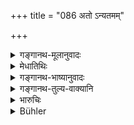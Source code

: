 +++
title = "086 अतो ऽन्यतमम्"

+++

<details><summary>गङ्गानथ-मूलानुवादः</summary>

A Brāhmaṇa who, with concentrated mind, follows any one of these methods, removes, on account of his being self-possessed, the sin committed by killing a Brāhmaṇa.—(86)
</details>

<details><summary>मेधातिथिः</summary>

सर्वेषां ब्रह्महत्याप्रायश्चित्तानाम् उपसंहारार्थः श्लोको ऽयम् । **विप्र**ग्रहणं चात्र सर्ववर्णप्रदर्शनार्थम् । **व्यपोहत्य्** अपहरति । **आत्मवत्तया** आत्मज्ञानतया । शास्त्रार्थकृताभिनिवेश आत्मवान् इत्य् उच्यते । तस्यायम् अध्यवसायो न शास्त्रार्थम् अन्यथा वर्तते ॥ ११.८६ ॥
</details>

<details><summary>गङ्गानथ-भाष्यानुवादः</summary>

This verse serves the purpose of recapitulating all the expiatory rites laid down in connection with ‘*Brāhmaṇa-* Killing.’

The term ‘*Brāhmaṇa*’ stands here for *all castes*.

‘*Removes*’—destroys.

‘*On account of his being self-possessed*’—*i.e*., by reason of his being cognisant of the true nature of the Self. In

fact a man is called ‘*self-possessed*’ when he has full faith in what is prescribed in the scriptures; this man’s firm conviction is that what laid down in the scriptures can never be wrong.—(86)
</details>

<details><summary>गङ्गानथ-तुल्य-वाक्यानि</summary>

**(verses 11.72-86)**

See Comparative notes for [Verse
11.72].
</details>

<details><summary>भारुचिः</summary>

सर्वेषां ब्रह्महत्याप्रायश्चित्तानाम् उपसंहारश्लोको ऽयम् । **विप्र**ग्रहणं चात्र सर्ववर्णप्रदर्शनार्थम् । तथा च सति सामर्थ्याद् अधिकारो यथासंभवं ब्राह्मणादीनां प्रायश्चित्तेष्व् अविक्षितव्यः ॥ ११.८५ ॥
</details>

<details><summary>Bühler</summary>

087	A Brahmana who, with a concentrated mind, follows any of the (above-mentioned) rules, removes the sin committed by slaying a Brahmana through his self-control.
</details>
